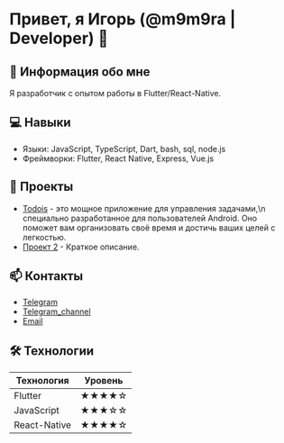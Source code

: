 # Привет, я Игорь (@m9m9ra | Developer) 👋

## 🚀 Информация обо мне
Я разработчик с опытом работы в Flutter/React-Native.

## 💻 Навыки
- Языки: JavaScript, TypeScript, Dart, bash, sql, node.js
- Фреймворки: Flutter, React Native, Express, Vue.js

## 📂 Проекты
- [Todois](https://www.rustore.ru/catalog/app/com.m9m9ra.todois) - это мощное приложение для управления задачами,\n
  специально разработанное для пользователей Android. 
  Оно поможет вам организовать своё время и достичь ваших целей с легкостью.
- [Проект 2](https://github.com/ваш-логин/project2) - Краткое описание.

## 📫 Контакты
- [Telegram](https://t.me/m9m9ra)
- [Telegram_channel](https://t.me/m9m9ra_channel)
- [Email](mailto:vasa4g@gmail.com)

## 🛠 Технологии

| Технология   | Уровень      |
|--------------|--------------|
| Flutter      | ★★★★☆        |
| JavaScript   | ★★★☆☆        |
| React-Native | ★★★★☆        |


<!---
m9m9ra/m9m9ra is a ✨ special ✨ repository because its `README.md` (this file) appears on your GitHub profile.
You can click the Preview link to take a look at your changes.
--->

